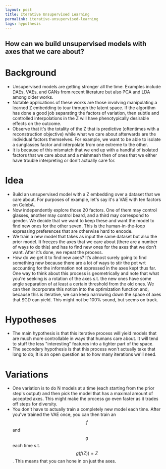 ```yaml
---
layout: post
title: Iterative Unsupervised Learning
permalink: iterative-unsupervised-learning
tags: hypothesis
---
```


## How can we build unsupervised models with axes that we care about?

# Background

- Unsupervised models are getting stronger all the time. Examples include DAEs, VAEs, and GANs from recent literature but also PCA and LDA among older works.
- Notable applications of these works are those involving manipulating a learned Z embedding to tour through the latent space. If the algorithm has done a good job separating the factors of variation, then subtle and controlled interpolations in the Z will have phenotypically desirable effects on the outcome.
- Observe that it's the totality of the Z that is predictive (oftentimes with a reconstruction objective) while what we care about afterwards are the individual factors themselves. For example, we want to be able to isolate a sunglasses factor and interpolate from one extreme to the other.
- It is because of this mismatch that we end up with a handful of isolated factors that we care about and a mishmash then of ones that we either have trouble interpreting or don't actually care for.

# Idea

- Build an unsupervised model with a Z embedding over a dataset that we care about. For purposes of example, let's say it's a VAE with ten factors on CelebA.
- Now independently explore those 20 factors. One of them may control glasses, another may control beard, and a third may correspond to gender. We decide that we want to keep these and want the model to find new ones for the other seven. This is the human-in-the-loop expressing preferences that are otherwise hard to encode.
- We train a new model that takes as input the same dataset but also the prior model. It freezes the axes that we care about (there are a number of ways to do this) and has to find new ones for the axes that we don’t want. After it’s done, we repeat the process.
- How do we get it to find new axes? It’s almost surely going to find something new because there are a lot of ways to stir the pot wrt accounting for the information not expressed in the axes kept thus far. One way to think about this process is geometrically and note that what you're seeking is a rotation of the axes s.t. the new ones have some angle separation of at least a certain threshold from the old ones. We can then incorporate this notion into the optimization function and, because this is iterative, we can keep narrowing down the space of axes that SGD can yield. This might not be 100% sound, but seems on track.

# Hypotheses

- The main hypothesis is that this iterative process will yield models that are much more controllable in ways that humans care about. It will tend to stuff the less "interesting" features into a tighter part of the space.
- The secondary hypothesis is that this process won't actually take that long to do; It is an open question as to how many iterations we'll need.

# Variations

- One variation is to do N models at a time (each starting from the prior step's output) and then pick the model that has a maximal amount of accepted axes. This might make the process go even faster as it trades off steps for diversity.
- You don't have to actually train a completely new model each time. After you've trained the VAE once, you can then train an $$f$$ and $$g$$ each time s.t. $$g(f(Z)) = Z$$. This means that you can hone in on just the axes.
